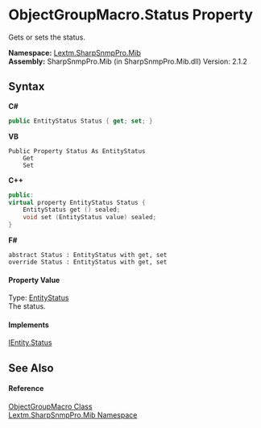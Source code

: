 # ObjectGroupMacro.Status Property 
 

Gets or sets the status.

**Namespace:**&nbsp;<a href="N_Lextm_SharpSnmpPro_Mib">Lextm.SharpSnmpPro.Mib</a><br />**Assembly:**&nbsp;SharpSnmpPro.Mib (in SharpSnmpPro.Mib.dll) Version: 2.1.2

## Syntax

**C#**<br />
``` C#
public EntityStatus Status { get; set; }
```

**VB**<br />
``` VB
Public Property Status As EntityStatus
	Get
	Set
```

**C++**<br />
``` C++
public:
virtual property EntityStatus Status {
	EntityStatus get () sealed;
	void set (EntityStatus value) sealed;
}
```

**F#**<br />
``` F#
abstract Status : EntityStatus with get, set
override Status : EntityStatus with get, set
```


#### Property Value
Type: <a href="T_Lextm_SharpSnmpPro_Mib_EntityStatus">EntityStatus</a><br />The status.

#### Implements
<a href="P_Lextm_SharpSnmpPro_Mib_IEntity_Status">IEntity.Status</a><br />

## See Also


#### Reference
<a href="T_Lextm_SharpSnmpPro_Mib_ObjectGroupMacro">ObjectGroupMacro Class</a><br /><a href="N_Lextm_SharpSnmpPro_Mib">Lextm.SharpSnmpPro.Mib Namespace</a><br />